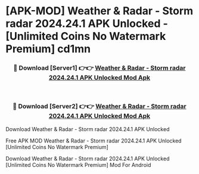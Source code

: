 # [APK-MOD] Weather & Radar - Storm radar 2024.24.1 APK Unlocked - [Unlimited Coins No Watermark Premium] cd1mn



<div align="center">
<h3>🔴 Download [Server1] 👉👉 <a href="https://momento.my/?title=Weather_&_Radar_-_Storm_radar_2024.24.1_APK_Unlocked">Weather & Radar - Storm radar 2024.24.1 APK Unlocked Mod Apk</a></h3><br>

<h3>🔴 Download [Server2] 👉👉 <a href="https://momento.my/?title=Weather_&_Radar_-_Storm_radar_2024.24.1_APK_Unlocked">Weather & Radar - Storm radar 2024.24.1 APK Unlocked Mod Apk</a></h3>
</div>



Download Weather & Radar - Storm radar 2024.24.1 APK Unlocked 

Free APK MOD Weather & Radar - Storm radar 2024.24.1 APK Unlocked [Unlimited Coins No Watermark Premium]

Download Weather & Radar - Storm radar 2024.24.1 APK Unlocked [Unlimited Coins No Watermark Premium] Mod For Android
